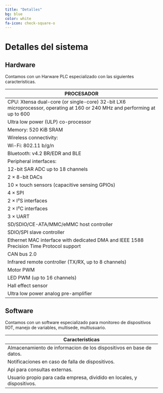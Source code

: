 ```yaml
---
title: "Detalles"
bg: blue
color: white
fa-icon: check-square-o
---
```


# Detalles del sistema

## Hardware

Contamos con un Harware PLC especializado con las siguientes caracteristicas.

| PROCESADOR|
|--|
|CPU: Xtensa dual-core (or single-core) 32-bit LX6 microprocessor, operating at 160 or 240 MHz and performing at up to 600 |DMIPS
|Ultra low power (ULP) co-processor
|Memory: 520 KiB SRAM
|Wireless connectivity:
|Wi-Fi: 802.11 b/g/n
|Bluetooth: v4.2 BR/EDR and BLE
|Peripheral interfaces:
|12-bit SAR ADC up to 18 channels
|2 × 8-bit DACs
|10 × touch sensors (capacitive sensing GPIOs)
|4 × SPI
|2 × I²S interfaces
|2 × I²C interfaces
|3 × UART
|SD/SDIO/CE-ATA/MMC/eMMC host controller
|SDIO/SPI slave controller
|Ethernet MAC interface with dedicated DMA and IEEE 1588 Precision Time Protocol support
|CAN bus 2.0
|Infrared remote controller (TX/RX, up to 8 channels)
|Motor PWM
|LED PWM (up to 16 channels)
|Hall effect sensor
|Ultra low power analog pre-amplifier

## Software
Contamos con un software especializado para monitoreo de dispositivos IIOT, manejo de variables, multisede, multiusuario.

|Caracteristicas|
|--|
|Almacenamiento de informacion de los dispositivos en base de datos.
|Notificaciones en caso de falla de dispositivos.
|Api para consultas externas.
|Usuario propio para cada empresa, dividido en locales, y dispositivos.
